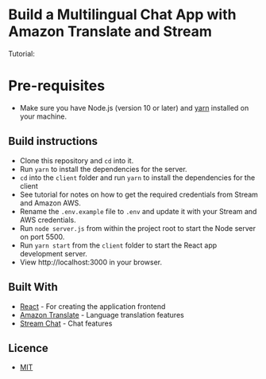 # Build a Multilingual Chat App with Amazon Translate and Stream

Tutorial:

# Pre-requisites
- Make sure you have Node.js (version 10 or later) and [yarn](https://yarnpkg.com/lang/en/docs/install/) installed on your machine.

## Build instructions
- Clone this repository and `cd` into it.
- Run `yarn` to install the dependencies for the server.
- `cd` into the `client` folder and run `yarn` to install the dependencies for the
    client
- See tutorial for notes on how to get the required credentials from Stream and
    Amazon AWS.
- Rename the `.env.example` file to `.env` and update it with your Stream and AWS credentials.
- Run `node server.js` from within the project root to start the Node server on port 5500.
- Run `yarn start` from the `client` folder to start the React app development server.
- View http://localhost:3000 in your browser.

## Built With
- [React](https://reactjs.org) - For creating the application frontend
- [Amazon Translate](https://aws.amazon.com/translate/) - Language translation
    features
- [Stream Chat](https://getstream.io/chat/) - Chat features

## Licence
- [MIT](https://opensource.org/licenses/MIT)
